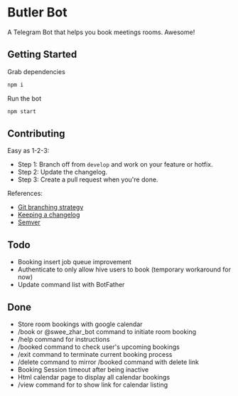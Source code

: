 # Butler Bot

A Telegram Bot that helps you book meetings rooms. Awesome!

## Getting Started
Grab dependencies
```javascript
npm i
```

Run the bot
```javascript
npm start
```

## Contributing

Easy as 1-2-3:
* Step 1: Branch off from ```develop``` and work on your feature or hotfix.
* Step 2: Update the changelog.
* Step 3: Create a pull request when you're done.

References:
* [Git branching strategy](http://nvie.com/posts/a-successful-git-branching-model/)
* [Keeping a changelog](http://keepachangelog.com/)
* [Semver](http://semver.org/)

## Todo

* Booking insert job queue improvement
* Authenticate to only allow hive users to book (temporary workaround for now)
* Update command list with BotFather

## Done

* Store room bookings with google calendar
* /book or @swee_zhar_bot command to initiate room booking
* /help command for instructions
* /booked command to check user's upcoming bookings
* /exit command to terminate current booking process
* /delete command to mirror /booked command with delete link
* Booking Session timeout after being inactive
* Html calendar page to display all calendar bookings
* /view command for to show link for calendar listing
